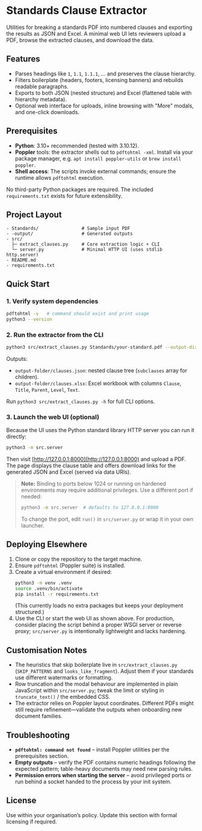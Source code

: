 # Standards Clause Extractor

Utilities for breaking a standards PDF into numbered clauses and exporting the results as JSON and Excel. A minimal web UI lets reviewers upload a PDF, browse the extracted clauses, and download the data.

## Features

- Parses headings like `1`, `1.1`, `1.1.1`, … and preserves the clause hierarchy.
- Filters boilerplate (headers, footers, licensing banners) and rebuilds readable paragraphs.
- Exports to both JSON (nested structure) and Excel (flattened table with hierarchy metadata).
- Optional web interface for uploads, inline browsing with "More" modals, and one-click downloads.

## Prerequisites

- **Python**: 3.10+ recommended (tested with 3.10.12).
- **Poppler** tools: the extractor shells out to `pdftohtml -xml`. Install via your package manager, e.g. `apt install poppler-utils` or `brew install poppler`.
- **Shell access**: The scripts invoke external commands; ensure the runtime allows `pdftohtml` execution.

No third-party Python packages are required. The included `requirements.txt` exists for future extensibility.

## Project Layout

```
- Standards/                # Sample input PDF
- -output/                  # Generated outputs
- src/
  ├─ extract_clauses.py     # Core extraction logic + CLI
  └─ server.py              # Minimal HTTP UI (uses stdlib http.server)
- README.md
- requirements.txt
```

## Quick Start

### 1. Verify system dependencies

```bash
pdftohtml -v   # command should exist and print usage
python3 --version
```

### 2. Run the extractor from the CLI

```bash
python3 src/extract_clauses.py Standards/your-standard.pdf --output-dir output-folder
```

Outputs:

- `output-folder/clauses.json`: nested clause tree (`subclauses` array for children).
- `output-folder/clauses.xlsx`: Excel workbook with columns `Clause`, `Title`, `Parent`, `Level`, `Text`.

Run `python3 src/extract_clauses.py -h` for full CLI options.

### 3. Launch the web UI (optional)

Because the UI uses the Python standard library HTTP server you can run it directly:

```bash
python3 -m src.server
```

Then visit [http://127.0.0.1:8000](http://127.0.0.1:8000) and upload a PDF. The page displays the clause table and offers download links for the generated JSON and Excel (served via data URIs).

> **Note:** Binding to ports below 1024 or running on hardened environments may require additional privileges. Use a different port if needed:
>
> ```bash
> python3 -m src.server  # defaults to 127.0.0.1:8000
> ```
>
> To change the port, edit `run()` in `src/server.py` or wrap it in your own launcher.

## Deploying Elsewhere

1. Clone or copy the repository to the target machine.
2. Ensure `pdftohtml` (Poppler suite) is installed.
3. Create a virtual environment if desired:
   ```bash
   python3 -m venv .venv
   source .venv/bin/activate
   pip install -r requirements.txt
   ```
   (This currently loads no extra packages but keeps your deployment structured.)
4. Use the CLI or start the web UI as shown above. For production, consider placing the script behind a proper WSGI server or reverse proxy; `src/server.py` is intentionally lightweight and lacks hardening.

## Customisation Notes

- The heuristics that skip boilerplate live in `src/extract_clauses.py` (`SKIP_PATTERNS` and `looks_like_fragment`). Adjust them if your standards use different watermarks or formatting.
- Row truncation and the modal behaviour are implemented in plain JavaScript within `src/server.py`; tweak the limit or styling in `truncate_text()` / the embedded CSS.
- The extractor relies on Poppler layout coordinates. Different PDFs might still require refinement—validate the outputs when onboarding new document families.

## Troubleshooting

- **`pdftohtml: command not found`** – install Poppler utilities per the prerequisites section.
- **Empty outputs** – verify the PDF contains numeric headings following the expected pattern; table-heavy documents may need new parsing rules.
- **Permission errors when starting the server** – avoid privileged ports or run behind a socket handed to the process by your init system.

## License

Use within your organisation’s policy. Update this section with formal licensing if required.

